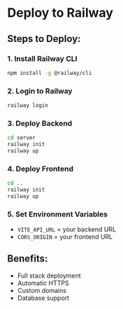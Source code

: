 # Deploy to Railway

## Steps to Deploy:

### 1. Install Railway CLI
```bash
npm install -g @railway/cli
```

### 2. Login to Railway
```bash
railway login
```

### 3. Deploy Backend
```bash
cd server
railway init
railway up
```

### 4. Deploy Frontend
```bash
cd ..
railway init
railway up
```

### 5. Set Environment Variables
- `VITE_API_URL` = your backend URL
- `CORS_ORIGIN` = your frontend URL

## Benefits:
- Full stack deployment
- Automatic HTTPS
- Custom domains
- Database support
